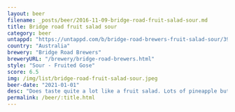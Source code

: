 ```yaml
---
layout: beer
filename: _posts/beer/2016-11-09-bridge-road-fruit-salad-sour.md
title: Bridge road fruit salad sour
category: beer
untappd: "https://untappd.com/b/bridge-road-brewers-fruit-salad-sour/3966933"
country: "Australia"
brewery: "Bridge Road Brewers"
breweryURL: "/brewery/bridge-road-brewers.html"
style: "Sour - Fruited Gose"
score: 6.5
img: /img/list/bridge-road-fruit-salad-sour.jpeg
beer-date: "2021-01-01"
desc: "Does taste quite a lot like a fruit salad. Lots of pineapple but it’s a little artificial. Delivers on what it says"
permalink: /beer/:title.html
---
```

